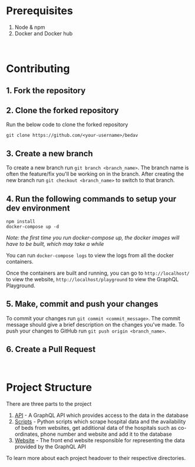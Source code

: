 # Prerequisites

1. Node & npm
2. Docker and Docker hub

<br/>

# Contributing

## 1. Fork the repository

## 2. Clone the forked repository

  Run the below code to clone the forked repository

  ```
  git clone https://github.com/<your-username>/bedav
  ```

## 3. Create a new branch

  To create a new branch run `git branch <branch_name>`. The branch name is often the feature/fix you'll be working on in the branch. After creating the new branch run `git checkout <branch_name>` to switch to that branch.

## 4. Run the following commands to setup your dev environment

```
npm install
docker-compose up -d
```

*Note: the first time you run docker-compose up, the docker images will have to be built, which may take a while*

You can run `docker-compose logs` to view the logs from all the docker containers.

Once the containers are built and running, you can go to `http://localhost/` to view the website, `http://localhost/playground` to view the GraphQL Playground.

## 5. Make, commit and push your changes

To commit your changes run `git commit <commit_message>`. The commit message should give a brief description on the changes you've made. To push your changes to GitHub run `git push origin <branch_name>`.

## 6. Create a Pull Request

<br/> 

# Project Structure

There are three parts to the project

1. [API](/api) - A GraphQL API which provides access to the data in the database
2. [Scripts](/scripts) - Python scripts which scrape hospital data and the availability of beds from websites, get additional data of the hospitals such as co-ordinates, phone number and website and add it to the database
3. [Website](/web) - The front end website responsible for representing the data provided by the GraphQL API

To learn more about each project headover to their respective directories.

